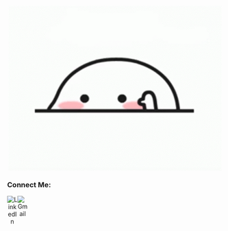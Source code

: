 <div align="center">
  <img alt="GIF" align="center" src=https://github.com/busracagliyan/busracagliyan/blob/main/hithere.gif>

<h3 align="left">Connect Me:</h3>
 
[<img align="left" alt="LinkedIn" width="24px" src="https://cdn-icons-png.flaticon.com/512/1409/1409945.png"/>][linkedin]

[<img align="left" alt="Gmail" width="24px" src="https://github.com/busracagliyan/busracagliyan/assets/43908111/a5464910-22a5-4148-b57c-d165dc6fbcae"/>][gmail]

[linkedin]: https://www.linkedin.com/in/busracagliyan/

[gmail]: bsrcagliyann@gmail.com



<!--
**busracagliyan/busracagliyan** is a ✨ _special_ ✨ repository because its `README.md` (this file) appears on your GitHub profile.

Here are some ideas to get you started:

- 🔭 I’m currently working on ...
- 🌱 I’m currently learning ...
- 👯 I’m looking to collaborate on ...
- 🤔 I’m looking for help with ...
- 💬 Ask me about ...
- 📫 How to reach me: ...
- 😄 Pronouns: ...
- ⚡ Fun fact: ...
-->
